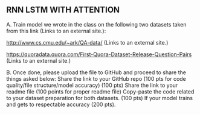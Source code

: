 ## RNN LSTM WITH ATTENTION

   A. Train model we wrote in the class on the following two datasets taken from this link (Links to an external site.): 
   
   http://www.cs.cmu.edu/~ark/QA-data/ (Links to an external site.)
        
   https://quoradata.quora.com/First-Quora-Dataset-Release-Question-Pairs (Links to an external site.)
        
   B. Once done, please upload the file to GitHub and proceed to share the things asked below:
        Share the link to your GitHub repo (100 pts for code quality/file structure/model accuracy) (100 pts)
        Share the link to your readme file (100 points for proper readme file)
        Copy-paste the code related to your dataset preparation for both datasets.  (100 pts)
        If your model trains and gets to respectable accuracy (200 pts).

